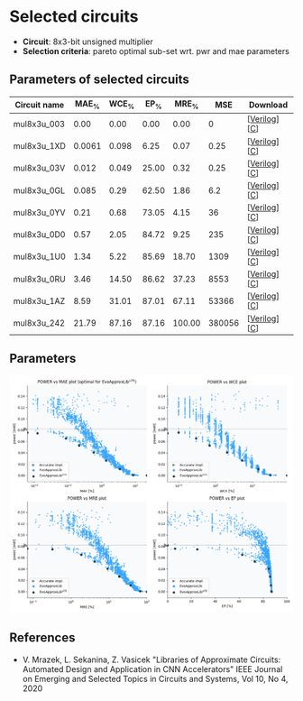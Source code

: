 
Selected circuits
===================
 - **Circuit**: 8x3-bit unsigned multiplier
 - **Selection criteria**: pareto optimal sub-set wrt. pwr and mae parameters

Parameters of selected circuits
----------------------------

| Circuit name | MAE<sub>%</sub> | WCE<sub>%</sub> | EP<sub>%</sub> | MRE<sub>%</sub> | MSE | Download |
| --- |  --- | --- | --- | --- | --- | --- | 
| mul8x3u_003 | 0.00 | 0.00 | 0.00 | 0.00 | 0 |  [[Verilog](mul8x3u_003.v)]  [[C](mul8x3u_003.c)] |
| mul8x3u_1XD | 0.0061 | 0.098 | 6.25 | 0.07 | 0.25 |  [[Verilog](mul8x3u_1XD.v)]  [[C](mul8x3u_1XD.c)] |
| mul8x3u_03V | 0.012 | 0.049 | 25.00 | 0.32 | 0.25 |  [[Verilog](mul8x3u_03V.v)]  [[C](mul8x3u_03V.c)] |
| mul8x3u_0GL | 0.085 | 0.29 | 62.50 | 1.86 | 6.2 |  [[Verilog](mul8x3u_0GL.v)]  [[C](mul8x3u_0GL.c)] |
| mul8x3u_0YV | 0.21 | 0.68 | 73.05 | 4.15 | 36 |  [[Verilog](mul8x3u_0YV.v)]  [[C](mul8x3u_0YV.c)] |
| mul8x3u_0D0 | 0.57 | 2.05 | 84.72 | 9.25 | 235 |  [[Verilog](mul8x3u_0D0.v)]  [[C](mul8x3u_0D0.c)] |
| mul8x3u_1U0 | 1.34 | 5.22 | 85.69 | 18.70 | 1309 |  [[Verilog](mul8x3u_1U0.v)]  [[C](mul8x3u_1U0.c)] |
| mul8x3u_0RU | 3.46 | 14.50 | 86.62 | 37.23 | 8553 |  [[Verilog](mul8x3u_0RU.v)]  [[C](mul8x3u_0RU.c)] |
| mul8x3u_1AZ | 8.59 | 31.01 | 87.01 | 67.11 | 53366 |  [[Verilog](mul8x3u_1AZ.v)]  [[C](mul8x3u_1AZ.c)] |
| mul8x3u_242 | 21.79 | 87.16 | 87.16 | 100.00 | 380056 |  [[Verilog](mul8x3u_242.v)]  [[C](mul8x3u_242.c)] |
    
Parameters
--------------
![Parameters figure](fig.png)

References
--------------
   - V. Mrazek, L. Sekanina, Z. Vasicek "Libraries of Approximate Circuits: Automated Design and Application in CNN Accelerators" IEEE Journal on Emerging and Selected Topics in Circuits and Systems, Vol 10, No 4, 2020

             